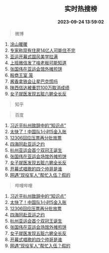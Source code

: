 <div align="center"><h2>实时热搜榜</h2><h4>2023-09-24 13:59:02</h4></div>

> 微博  

1. [涂山暖暖](https://s.weibo.com/weibo?q=%23%E6%B6%82%E5%B1%B1%E6%9A%96%E6%9A%96%23&t=31&band_rank=1&Refer=top)<br />
2. [专家称现有住房14亿人可能住不完](https://s.weibo.com/weibo?q=%23%E4%B8%93%E5%AE%B6%E7%A7%B0%E7%8E%B0%E6%9C%89%E4%BD%8F%E6%88%BF14%E4%BA%BF%E4%BA%BA%E5%8F%AF%E8%83%BD%E4%BD%8F%E4%B8%8D%E5%AE%8C%23&t=31&band_rank=2&Refer=top)<br />
3. [亚运开幕式国风美学拉满](https://s.weibo.com/weibo?q=%23%E4%BA%9A%E8%BF%90%E5%BC%80%E5%B9%95%E5%BC%8F%E5%9B%BD%E9%A3%8E%E7%BE%8E%E5%AD%A6%E6%8B%89%E6%BB%A1%23&t=31&band_rank=3&Refer=top)<br />
4. [上班微信发了啥老板可能知道](https://s.weibo.com/weibo?q=%E4%B8%8A%E7%8F%AD%E5%BE%AE%E4%BF%A1%E5%8F%91%E4%BA%86%E5%95%A5%E8%80%81%E6%9D%BF%E5%8F%AF%E8%83%BD%E7%9F%A5%E9%81%93&t=31&band_rank=4&Refer=top)<br />
5. [张国伟在亚运会馆外摊煎饼](https://s.weibo.com/weibo?q=%23%E5%BC%A0%E5%9B%BD%E4%BC%9F%E5%9C%A8%E4%BA%9A%E8%BF%90%E4%BC%9A%E9%A6%86%E5%A4%96%E6%91%8A%E7%85%8E%E9%A5%BC%23&t=31&band_rank=5&Refer=top)<br />
6. [殷商王室 笼](https://s.weibo.com/weibo?q=%E6%AE%B7%E5%95%86%E7%8E%8B%E5%AE%A4%20%E7%AC%BC&t=31&band_rank=6&Refer=top)<br />
7. [酱香拿铁会让星巴克慌吗](https://s.weibo.com/weibo?q=%23%E9%85%B1%E9%A6%99%E6%8B%BF%E9%93%81%E4%BC%9A%E8%AE%A9%E6%98%9F%E5%B7%B4%E5%85%8B%E6%85%8C%E5%90%97%23&t=31&band_rank=7&Refer=top)<br />
8. [陕西信达被重罚100万取消成绩](https://s.weibo.com/weibo?q=%23%E9%99%95%E8%A5%BF%E4%BF%A1%E8%BE%BE%E8%A2%AB%E9%87%8D%E7%BD%9A100%E4%B8%87%E5%8F%96%E6%B6%88%E6%88%90%E7%BB%A9%23&t=31&band_rank=8&Refer=top)<br />
9. [女子就医发现五脏六腑全长反](https://s.weibo.com/weibo?q=%23%E5%A5%B3%E5%AD%90%E5%B0%B1%E5%8C%BB%E5%8F%91%E7%8E%B0%E4%BA%94%E8%84%8F%E5%85%AD%E8%85%91%E5%85%A8%E9%95%BF%E5%8F%8D%23&t=31&band_rank=9&Refer=top)<br />

> 知乎  


> 百度  

1. [习近平杭州致辞中的“知识点”](https://www.baidu.com/s?wd=%E4%B9%A0%E8%BF%91%E5%B9%B3%E6%9D%AD%E5%B7%9E%E8%87%B4%E8%BE%9E%E4%B8%AD%E7%9A%84%E2%80%9C%E7%9F%A5%E8%AF%86%E7%82%B9%E2%80%9D&sa=fyb_news&rsv_dl=fyb_news)<br />
2. [太快了！中国队1小时5金入账](https://www.baidu.com/s?wd=%E5%A4%AA%E5%BF%AB%E4%BA%86%EF%BC%81%E4%B8%AD%E5%9B%BD%E9%98%9F1%E5%B0%8F%E6%97%B65%E9%87%91%E5%85%A5%E8%B4%A6&sa=fyb_news&rsv_dl=fyb_news)<br />
3. [12306回应压票再分批放票](https://www.baidu.com/s?wd=12306%E5%9B%9E%E5%BA%94%E5%8E%8B%E7%A5%A8%E5%86%8D%E5%88%86%E6%89%B9%E6%94%BE%E7%A5%A8&sa=fyb_news&rsv_dl=fyb_news)<br />
4. [四海同赴亚运之约](https://www.baidu.com/s?wd=%E5%9B%9B%E6%B5%B7%E5%90%8C%E8%B5%B4%E4%BA%9A%E8%BF%90%E4%B9%8B%E7%BA%A6&sa=fyb_news&rsv_dl=fyb_news)<br />
5. [杭州亚运会首个双冠王诞生](https://www.baidu.com/s?wd=%E6%9D%AD%E5%B7%9E%E4%BA%9A%E8%BF%90%E4%BC%9A%E9%A6%96%E4%B8%AA%E5%8F%8C%E5%86%A0%E7%8E%8B%E8%AF%9E%E7%94%9F&sa=fyb_news&rsv_dl=fyb_news)<br />
6. [张国伟在亚运会场馆外摊煎饼](https://www.baidu.com/s?wd=%E5%BC%A0%E5%9B%BD%E4%BC%9F%E5%9C%A8%E4%BA%9A%E8%BF%90%E4%BC%9A%E5%9C%BA%E9%A6%86%E5%A4%96%E6%91%8A%E7%85%8E%E9%A5%BC&sa=fyb_news&rsv_dl=fyb_news)<br />
7. [女子就医发现五脏六腑全长反](https://www.baidu.com/s?wd=%E5%A5%B3%E5%AD%90%E5%B0%B1%E5%8C%BB%E5%8F%91%E7%8E%B0%E4%BA%94%E8%84%8F%E5%85%AD%E8%85%91%E5%85%A8%E9%95%BF%E5%8F%8D&sa=fyb_news&rsv_dl=fyb_news)<br />
8. [开幕式唱歌的四个帅哥是谁](https://www.baidu.com/s?wd=%E5%BC%80%E5%B9%95%E5%BC%8F%E5%94%B1%E6%AD%8C%E7%9A%84%E5%9B%9B%E4%B8%AA%E5%B8%85%E5%93%A5%E6%98%AF%E8%B0%81&sa=fyb_news&rsv_dl=fyb_news)<br />
9. [网遇“现役军人”帮忙入伍？假的](https://www.baidu.com/s?wd=%E7%BD%91%E9%81%87%E2%80%9C%E7%8E%B0%E5%BD%B9%E5%86%9B%E4%BA%BA%E2%80%9D%E5%B8%AE%E5%BF%99%E5%85%A5%E4%BC%8D%EF%BC%9F%E5%81%87%E7%9A%84&sa=fyb_news&rsv_dl=fyb_news)<br />

> 哔哩哔哩  

1. [习近平杭州致辞中的“知识点”](https://www.baidu.com/s?wd=%E4%B9%A0%E8%BF%91%E5%B9%B3%E6%9D%AD%E5%B7%9E%E8%87%B4%E8%BE%9E%E4%B8%AD%E7%9A%84%E2%80%9C%E7%9F%A5%E8%AF%86%E7%82%B9%E2%80%9D&sa=fyb_news&rsv_dl=fyb_news)<br />
2. [太快了！中国队1小时5金入账](https://www.baidu.com/s?wd=%E5%A4%AA%E5%BF%AB%E4%BA%86%EF%BC%81%E4%B8%AD%E5%9B%BD%E9%98%9F1%E5%B0%8F%E6%97%B65%E9%87%91%E5%85%A5%E8%B4%A6&sa=fyb_news&rsv_dl=fyb_news)<br />
3. [12306回应压票再分批放票](https://www.baidu.com/s?wd=12306%E5%9B%9E%E5%BA%94%E5%8E%8B%E7%A5%A8%E5%86%8D%E5%88%86%E6%89%B9%E6%94%BE%E7%A5%A8&sa=fyb_news&rsv_dl=fyb_news)<br />
4. [四海同赴亚运之约](https://www.baidu.com/s?wd=%E5%9B%9B%E6%B5%B7%E5%90%8C%E8%B5%B4%E4%BA%9A%E8%BF%90%E4%B9%8B%E7%BA%A6&sa=fyb_news&rsv_dl=fyb_news)<br />
5. [杭州亚运会首个双冠王诞生](https://www.baidu.com/s?wd=%E6%9D%AD%E5%B7%9E%E4%BA%9A%E8%BF%90%E4%BC%9A%E9%A6%96%E4%B8%AA%E5%8F%8C%E5%86%A0%E7%8E%8B%E8%AF%9E%E7%94%9F&sa=fyb_news&rsv_dl=fyb_news)<br />
6. [张国伟在亚运会场馆外摊煎饼](https://www.baidu.com/s?wd=%E5%BC%A0%E5%9B%BD%E4%BC%9F%E5%9C%A8%E4%BA%9A%E8%BF%90%E4%BC%9A%E5%9C%BA%E9%A6%86%E5%A4%96%E6%91%8A%E7%85%8E%E9%A5%BC&sa=fyb_news&rsv_dl=fyb_news)<br />
7. [女子就医发现五脏六腑全长反](https://www.baidu.com/s?wd=%E5%A5%B3%E5%AD%90%E5%B0%B1%E5%8C%BB%E5%8F%91%E7%8E%B0%E4%BA%94%E8%84%8F%E5%85%AD%E8%85%91%E5%85%A8%E9%95%BF%E5%8F%8D&sa=fyb_news&rsv_dl=fyb_news)<br />
8. [开幕式唱歌的四个帅哥是谁](https://www.baidu.com/s?wd=%E5%BC%80%E5%B9%95%E5%BC%8F%E5%94%B1%E6%AD%8C%E7%9A%84%E5%9B%9B%E4%B8%AA%E5%B8%85%E5%93%A5%E6%98%AF%E8%B0%81&sa=fyb_news&rsv_dl=fyb_news)<br />
9. [网遇“现役军人”帮忙入伍？假的](https://www.baidu.com/s?wd=%E7%BD%91%E9%81%87%E2%80%9C%E7%8E%B0%E5%BD%B9%E5%86%9B%E4%BA%BA%E2%80%9D%E5%B8%AE%E5%BF%99%E5%85%A5%E4%BC%8D%EF%BC%9F%E5%81%87%E7%9A%84&sa=fyb_news&rsv_dl=fyb_news)<br />
